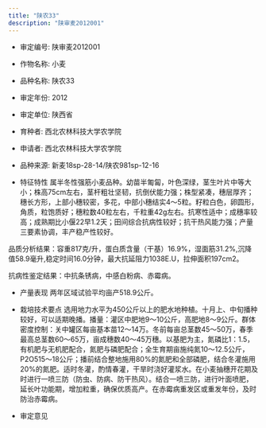 ```yaml
---
title: "陕农33"
description: "陕审麦2012001"
---
```

* 审定编号:  陕审麦2012001

*  作物名称:  小麦

*  品种名称:  陕农33

*  审定年份:  2012

*  审定单位:  陕西省

* 育种者:  西北农林科技大学农学院

*  申请者:  西北农林科技大学农学院

*  品种来源:  新麦18sp-28-14/陕农981sp-12-16 

*  特征特性
属半冬性强筋小麦品种。幼苗半匍匐，叶色深绿，茎生叶片中等大小；株高75cm左右，茎杆粗壮坚韧，抗倒伏能力强；株型紧凑，穗层厚齐；穗长方形，上部小穗较密，多花，中部小穗结实4～5粒。籽粒白色，卵圆形，角质，粒饱质好；穗粒数40粒左右，千粒重42g左右。抗寒性适中；成穗率较高；成熟期比小偃22早1.2天；田间综合抗病性较好；抗干热风能力强；产量三要素协调，丰产稳产性较好。
品质分析结果：容重817克/升，蛋白质含量（干基）16.9%，湿面筋31.2%,沉降值58.9毫升,稳定时间16.0分钟，最大抗延阻力1038E.U，拉伸面积197cm2。
抗病性鉴定结果：中抗条锈病，中感白粉病、赤霉病。


*  产量表现
两年区域试验平均亩产518.9公斤。

*  栽培技术要点
选用地力水平为450公斤以上的肥水地种植。十月上、中旬播种较好，可以适期晚播。播量：灌区中肥地9～10公斤，高肥地8～9公斤。群体密度控制：关中罐区每亩基本苗12～14万。冬前每亩总茎数45～50万，春季最高总茎数60～65万，亩成穗数40～45万穗。以基肥为主，氮磷比1：1.5，有机肥与无机肥配合，氮肥与磷肥配合；全生育期亩施纯氮10～12.5公斤，P2O515～18公斤；播前结合整地施用80%的氮肥和全部磷肥，结合冬灌施用20%的氮肥。适时冬灌，酌情春灌，干旱时浇好灌浆水。在小麦抽穗开花期及时进行一喷三防（防虫、防病、防干热风）。结合一喷三防，进行叶面喷肥，延长叶功能期，增加粒重，确保优质高产。在赤霉病重发区或重发年份，及时防治赤霉病。

*  审定意见

